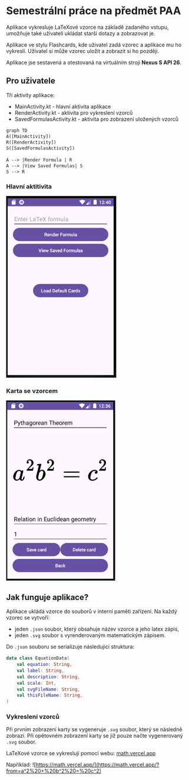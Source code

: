 # Semestrální práce na předmět PAA

Aplikace vykresluje LaTeXové vzorce na základě zadaného vstupu, umožňuje také uživateli ukládat starší dotazy a zobrazovat je.

Aplikace ve stylu Flashcards, kde uživatel zadá vzorec a aplikace mu ho vykreslí. Uživatel si může vzorec uložit a zobrazit si ho později.

Aplikace jse sestavená a otestovaná na virtuálním stroji **Nexus S API 26**.

## Pro uživatele

Tři aktivity aplikace:
- MainActivity.kt - hlavní aktivita aplikace
- RenderActivity.kt - aktivita pro vykreslení vzorců
- SavedFormulasActivity.kt - aktivita pro zobrazení uložených vzorců

```mermaid
graph TD
A([MainActivity]) 
R([RenderActivity])
S([SavedFormulasActivity])

A --> |Render Formula | R
A --> |View Saved Formulas| S
S --> R
```

### Hlavní aktitivita

![Ukázka aplikace](./DOC/main.PNG)

### Karta se vzorcem
![Ukázka aplikace](./DOC/karta.PNG)

## Jak funguje aplikace?

Aplikace ukládá vzorce do souborů v interní paměti zařízení. Na každý vzorec se vytvoří:
- jeden `.json` soubor, který obsahuje název vzorce a jeho latex zápis, 
- jeden `.svg` soubor s vyrenderovaným matematickým zápisem.

Do `.json` souboru se serializuje následující struktura:

```Kotlin
data class EquationData(
    val equation: String,
    val label: String,
    val description: String,
    val scale: Int,
    val svgFileName: String,
    val thisFileName: String,
)
```

### Vykreslení vzorců
Při prvním zobrazení karty se vygeneruje `.svg` soubor, který se následně zobrazí. Při opětovném zobrazení karty se již pouze načte vygenerovaný `.svg` soubor.

LaTeXové vzorce se vykreslují pomocí webu: [math.vercel.app](https://math.vercel.app/)

Například: 
![https://math.vercel.app/](https://math.vercel.app/?from=a^2%20+%20b^2%20=%20c^2)